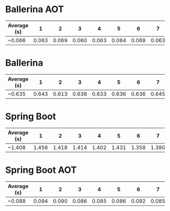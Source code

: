 # Ballerina AOT

| Average (s) | 1     | 2     | 3     | 4     | 5     | 6     | 7     | 8     | 9     | 10    |
|-------------|-------|-------|-------|-------|-------|-------|-------|-------|-------|-------|
| ~0.066      | 0.063 | 0.069 | 0.060 | 0.063 | 0.064 | 0.069 | 0.063 | 0.071 | 0.070 | 0.071 |

# Ballerina

| Average (s) | 1     | 2     | 3     | 4     | 5     | 6     | 7     | 8     | 9     | 10    |
|-------------|-------|-------|-------|-------|-------|-------|-------|-------|-------|-------|
| ~0.635      | 0.643 | 0.613 | 0.638 | 0.633 | 0.636 | 0.636 | 0.645 | 0.618 | 0.636 | 0.649 |

# Spring Boot

| Average (s) | 1     | 2     | 3     | 4     | 5     | 6     | 7     | 8     | 9     | 10    |
|-------------|-------|-------|-------|-------|-------|-------|-------|-------|-------|-------|
| ~1.408      | 1.456 | 1.418 | 1.414 | 1.402 | 1.431 | 1.358 | 1.390 | 1.386 | 1.408 | 1.420 |

# Spring Boot AOT

| Average (s) | 1     | 2     | 3     | 4     | 5     | 6     | 7     | 8     | 9     | 10    |
|-------------|-------|-------|-------|-------|-------|-------|-------|-------|-------|-------|
| ~0.088      | 0.094 | 0.090 | 0.086 | 0.085 | 0.086 | 0.092 | 0.085 | 0.092 | 0.085 | 0.088 |